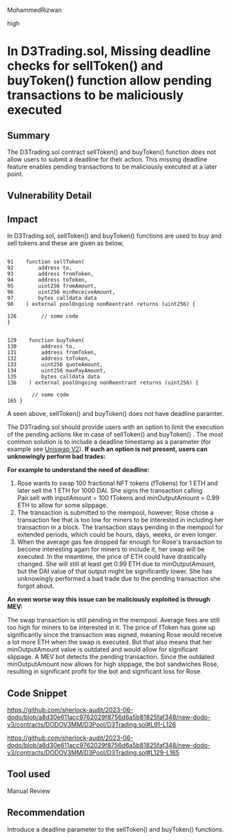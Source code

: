 MohammedRizwan

high

# In D3Trading.sol, Missing deadline checks for sellToken() and buyToken() function allow pending transactions to be maliciously executed

## Summary
The D3Trading.sol contract sellToken() and buyToken() function  does not allow users to submit a deadline for their action. This missing deadline feature enables pending transactions to be maliciously executed at a later point.

## Vulnerability Detail
## Impact

In D3Trading.sol, sellToken() and buyToken() functions are used to buy and sell tokens and these are given as below,

```Solidity

91    function sellToken(
92        address to,
93        address fromToken,
94        address toToken,
95        uint256 fromAmount,
96        uint256 minReceiveAmount,
97        bytes calldata data
98    ) external poolOngoing nonReentrant returns (uint256) {

126        // some code
}


129    function buyToken(
130        address to,
131        address fromToken,
132        address toToken,
133        uint256 quoteAmount,
134        uint256 maxPayAmount,
135        bytes calldata data
136    ) external poolOngoing nonReentrant returns (uint256) {

        // some code
165 }
```

A seen above, sellToken() and buyToken() does not have deadline paramter.

The D3Trading.sol should provide  users with an option to limit the execution of the pending actions like in case of sellToken() and buyToken() . The most common solution is to include a deadline timestamp as a parameter (for example see [Uniswap V2](https://github.com/Uniswap/v2-periphery/blob/0335e8f7e1bd1e8d8329fd300aea2ef2f36dd19f/contracts/UniswapV2Router02.sol#L229)). **If such an option is not present, users can unknowingly perform bad trades:**

**For example to understand the need of deadline:** 
1. Rose wants to swap 100 fractional NFT tokens (fTokens) for 1 ETH and later sell the 1 ETH for 1000 DAI. She signs the transaction calling Pair.sell with inputAmount = 100 fTokens and minOutputAmount = 0.99 ETH to allow for some slippage.
2. The transaction is submitted to the mempool, however, Rose chose a transaction fee that is too low for miners to be interested in including her transaction in a block. The transaction stays pending in the mempool for extended periods, which could be hours, days, weeks, or even longer.
3. When the average gas fee dropped far enough for Rose's transaction to become interesting again for miners to include it, her swap will be executed. In the meantime, the price of ETH could have drastically changed. She will still at least get 0.99 ETH due to minOutputAmount, but the DAI value of that output might be significantly lower. She has unknowingly performed a bad trade due to the pending transaction she forgot about.

**An even worse way this issue can be maliciously exploited is through MEV:**

The swap transaction is still pending in the mempool. Average fees are still too high for miners to be interested in it. The price of fToken has gone up significantly since the transaction was signed, meaning Rose would receive a lot more ETH when the swap is executed. But that also means that her minOutputAmount value is outdated and would allow for significant slippage.
A MEV bot detects the pending transaction. Since the outdated minOutputAmount now allows for high slippage, the bot sandwiches Rose, resulting in significant profit for the bot and significant loss for Rose.

## Code Snippet
https://github.com/sherlock-audit/2023-06-dodo/blob/a8d30e611acc9762029f8756d6a5b81825faf348/new-dodo-v3/contracts/DODOV3MM/D3Pool/D3Trading.sol#L91-L126

https://github.com/sherlock-audit/2023-06-dodo/blob/a8d30e611acc9762029f8756d6a5b81825faf348/new-dodo-v3/contracts/DODOV3MM/D3Pool/D3Trading.sol#L129-L165

## Tool used
Manual Review

## Recommendation
Introduce a deadline parameter to the sellToken() and buyToken() functions.